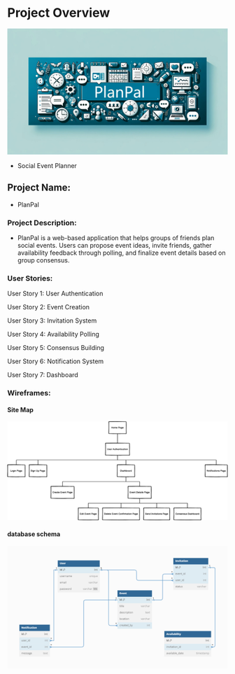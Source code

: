 # Project Overview

![PlanPal banner](<planpal banner.png>)

- Social Event Planner

## Project Name:

- PlanPal

### Project Description:

- PlanPal is a web-based application that helps groups of friends plan social events. Users can propose event ideas, invite friends, gather availability feedback through polling, and finalize event details based on group consensus.

### User Stories:

<!-- TODO - Create table of user stories -->

User Story 1: User Authentication

User Story 2: Event Creation

User Story 3: Invitation System

User Story 4: Availability Polling

User Story 5: Consensus Building

User Story 6: Notification System

User Story 7: Dashboard

### Wireframes:

#### Site Map

![site map](site-map.png)

#### database schema

![data base schema](<database model.png>)

